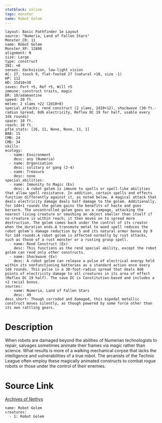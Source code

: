 ```yaml
---
statblock: inline
tags: monster
name: Robot Golem
---
```

```statblock
layout: Basic Pathfinder 1e Layout
source: "Numeria, Land of Fallen Stars"
Monster_CR: 11
name: Robot Golem
Monster_XP: 12800
alignment: N
size: Large
type: construct
INI: +0
senses: darkvision, low-light vision
AC: 27, touch 9, flat-footed 27 (natural +18, size -1)
HP: 112
HD: 15d10+30
saves: Fort +5, Ref +5, Will +5
immune: construct traits, magic
DR: 10/adamantine
speed: 20 ft.
melee: 2 slams +22 (2d10+8)
special_attacks: rend construct (2 slams, 2d10+12), shockwave (30-ft.-radius spread, 8d6 electricity, Reflex DC 19 for half, usable every 1d4 rounds)
space: 10 ft.
reach: 10 ft.
pf1e_stats: [26, 11, None, None, 11, 1]
BAB: 15
CMB: 24
CMD: 34
skills: 
ecology:
  - name: Environment
    desc: any (Numeria)
  - name: Organisation
    desc: solitary or gang (2-4)
  - name: Treasure
    desc: none
special_abilities:
  - name: Immunity to Magic (Ex)
    desc: A robot golem is immune to spells or spell-like abilities that allow spell resistance. In addition, certain spells and effects function differently against it, as noted below. A magical attack that deals electricity damage deals half damage to the golem. Additionally, for 1d4+1 rounds the golem gains the benefits of haste and goes berserk. The uncontrolled golem goes on a rampage, attacking the nearest living creature or smashing an object smaller than itself if no creature is within reach; it then moves on to spread more destruction. The golem comes back under the control of its creator when the duration ends.A transmute metal to wood spell reduces the robot golem’s damage reduction by 5 and its natural armor bonus by 9 for 1d4 rounds.A robot golem is affected normally by rust attacks, such as those of a rust monster or a rusting grasp spell.
  - name: Rend Construct (Ex)
    desc: This functions as the rend special ability, except the robot golem can rend only other constructs.
  - name: Shockwave (Ex)
    desc: A robot golem can release a pulse of electrical energy held within its nonfunctioning batteries as a standard action once every 1d4 rounds. This pulse is a 30-foot-radius spread that deals 8d6 points of electricity damage to all creatures in its area of effect (Reflex DC 19 half). The save DC is Constitution-based and includes a +2 racial bonus.
sources:
  - name: Numeria, Land of Fallen Stars
    desc: 49
desc_short: Though corroded and damaged, this bipedal metallic construct moves silently, as though powered by some force other than its own rattling gears.
```
# Description
When robots are damaged beyond the abilities of Numerian technologists to repair, salvages sometimes animate their frames via magic rather than science. What results is more of a walking mechanical corpse that lacks the intelligence and vulnerabilities of a true robot. The arcanists of the Technic League often employ these magically animated constructs to combat rogue robots or those under the control of their enemies.
# Source Link
[Archives of Nethys](https://aonprd.com/MonsterDisplay.aspx?ItemName=Robot%20Golem)
```encounter-table
name: Robot Golem
creatures:
  - 1: Robot Golem
```
